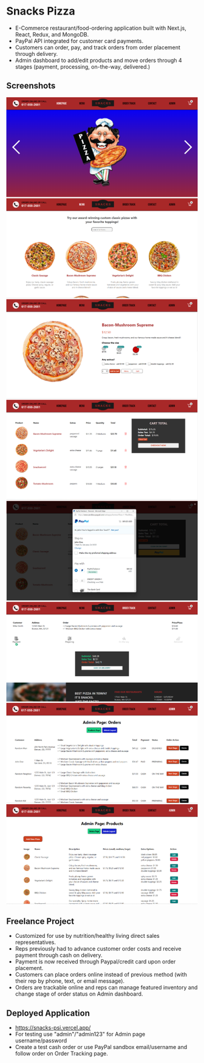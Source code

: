 # Snacks Pizza
 
- E-Commerce restaurant/food-ordering application built with Next.js, React, Redux, and MongoDB. 
- PayPal API integrated for customer card payments. 
- Customers can order, pay, and track orders from order placement through delivery.
- Admin dashboard to add/edit products and move orders through 4 stages (payment, processing, on-the-way, delivered.)

## Screenshots
<img src="public/images/screenshots/home_page.png">  
<img src="public/images/screenshots/pizza_list.png">
<img src="public/images/screenshots/product_page.png">
<img src="public/images/screenshots/cart_page.png">
<img src="public/images/screenshots/paypal_order.png">
<img src="public/images/screenshots/order_tracker.png">
<img src="public/images/screenshots/admin_page_orders.png">
<img src="public/images/screenshots/admin_page_update.png">
 
## Freelance Project
- Customized for use by nutrition/healthy living direct sales representatives.
- Reps previously had to advance customer order costs and receive payment through cash on delivery.
- Payment is now received through Paypal/credit card upon order placement.
- Customers can place orders online instead of previous method (with their rep by phone, text, or email message).
- Orders are trackable online and reps can manage featured inventory and change stage of order status on Admin dashboard.  

## Deployed Application
- https://snacks-psi.vercel.app/ 
- For testing use "admin"/"admin123" for Admin page username/password
- Create a test cash order or use PayPal sandbox email/username and follow order on Order Tracking page.
